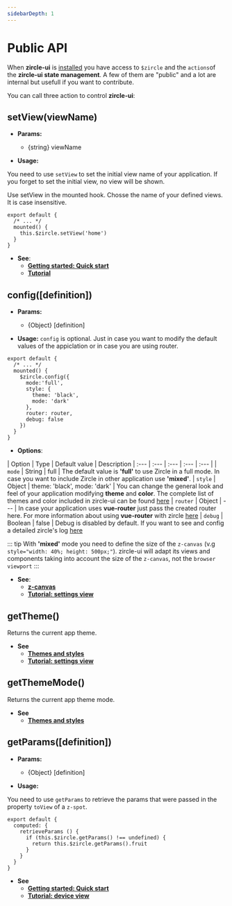 ```yaml
---
sidebarDepth: 1
---
```

# Public API
When **zircle-ui** is [installed](/guide/getting-started.html) you have access to `$zircle` and the `actions`of the **zircle-ui state management**. A few of them are "public" and a lot are internal but usefull if you want to contribute.


You can call three action to control **zircle-ui**:

## setView(viewName)

- **Params:**
    - {string} viewName

- **Usage:**

You need to use `setView` to set the initial view name of your application. If you forget to set the initial view, no view will be shown.

Use setView in the mounted hook. Chosse the name of your defined views. It is case insensitive.

``` js{4}
export default {
  /* ... */
  mounted() {
    this.$zircle.setView('home')  
  }
}
```
- **See**: 
  - [**Getting started: Quick start**](/guide/getting-started.html#quick-start)
  - [**Tutorial**](/tutorial/)

## config([definition])

- **Params:**
    - {Object} [definition]

- **Usage:**
`config` is optional. Just in case you want to modify the default values of the appiclation or in case you are using router.

```js{4,5,6,7,8,9,10,11,12}
export default {
  /* ... */
  mounted() {
    $zircle.config({
      mode:'full',
      style: {
        theme: 'black',
        mode: 'dark'
      },
      router: router,
      debug: false 
    })
  }
}
```
- **Options**:

| Option | Type | Default value | Description
| :--- | :--- | :--- | :--- | :--- |
| `mode` | String | full | The default value is **'full'** to use Zircle in a full mode. In case you want to include Zircle in other application use **'mixed'**.
| `style` | Object | theme: 'black', mode: 'dark' | You can change the general look and feel of your application modifying **theme** and **color**. The complete list of themes and color included in zircle-ui can be found [here](/guide/themes-styles-and-colors.html)
| `router` | Object | --- | In case your application uses **vue-router** just pass the created router here. For more information about using **vue-router** with zircle [here](/guide/using-vue-router.html)
| `debug` | Boolean | false | Debug is disabled by default. If you want to see and config a detailed zircle's log [here](/api/internal-api.html#debug-api)

::: tip
  With **'mixed'** mode you need to define the size of the `z-canvas` (v.g `style="width: 40%; height: 500px;"`). zircle-ui will adapt its views and components taking into account the size of the `z-canvas`, not the `browser viewport`
:::

- **See**: 
  - [**z-canvas**](/api/z-canvas.html)
  - [**Tutorial: settings view**](/tutorial/settings-view.html)

## getTheme()
Returns the current app theme. 

- **See**
  - [**Themes and styles**](/guide/themes-styles-and-colors.html#changing-up-themes-and-modes)
  - [**Tutorial: settings view**](/tutorial/settings-view.html)

## getThemeMode()
Returns the current app theme mode. 

- **See** 
  - [**Themes and styles**](/guide/themes-styles-and-colors.html#changing-up-themes-and-modes)

## getParams([definition])

- **Params:**
    - {Object} [definition]

- **Usage:**

You need to use `getParams` to retrieve the params that were passed in the property `toView` of a `z-spot`.

``` js{4}
export default {
  computed: {
    retrieveParams () {
      if (this.$zircle.getParams() !== undefined) {
        return this.$zircle.getParams().fruit
      }
    }
  }
}
```
- **See**
  - [**Getting started: Quick start**](/guide/getting-started.html#quick-start)
  - [**Tutorial: device view**](/tutorial/device-view.html)
